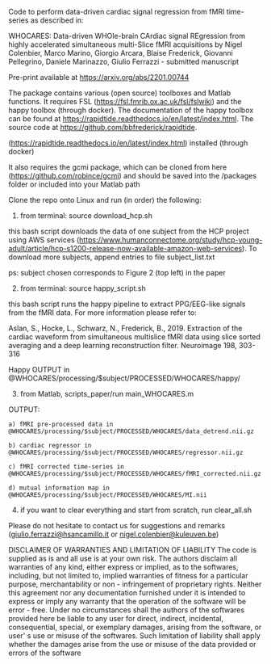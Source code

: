 Code to perform data-driven cardiac signal regression from fMRI time-series as described in:

WHOCARES: Data-driven WHOle-brain CArdiac signal REgression from highly accelerated simultaneous multi-Slice fMRI acquisitions by Nigel Colenbier, Marco Marino, Giorgio Arcara, Blaise Frederick, Giovanni Pellegrino, Daniele Marinazzo, Giulio Ferrazzi - submitted manuscript

Pre-print available at https://arxiv.org/abs/2201.00744

The package contains various (open source) toolboxes and Matlab functions. It requires FSL (https://fsl.fmrib.ox.ac.uk/fsl/fslwiki) and the happy toolbox (through docker). The documentation of the happy toolbox can be found at https://rapidtide.readthedocs.io/en/latest/index.html. The source code at https://github.com/bbfrederick/rapidtide.

 (https://rapidtide.readthedocs.io/en/latest/index.html) installed (through docker)

It also requires the gcmi package, which can be cloned from here (https://github.com/robince/gcmi) and should be saved into the /packages folder or included into your Matlab path

Clone the repo onto Linux and run (in order) the following:

1. from terminal: source download_hcp.sh

this bash script downloads the data of one subject from the HCP project using AWS services (https://www.humanconnectome.org/study/hcp-young-adult/article/hcp-s1200-release-now-available-amazon-web-services). To download more subjects, append entries to file subject_list.txt

ps: subject chosen corresponds to Figure 2 (top left) in the paper

2. from terminal: source happy_script.sh

this bash script runs the happy pipeline to extract PPG/EEG-like signals from the fMRI data. For more information please refer to:

Aslan, S., Hocke, L., Schwarz, N., Frederick, B., 2019. Extraction of the cardiac waveform from simultaneous multislice fMRI data using
slice sorted averaging and a deep learning reconstruction filter. Neuroimage 198, 303-316

Happy OUTPUT in @WHOCARES/processing/$subject/PROCESSED/WHOCARES/happy/

3. from Matlab, scripts_paper/run main_WHOCARES.m

OUTPUT: 

	a) fMRI pre-processed data in @WHOCARES/processing/$subject/PROCESSED/WHOCARES/data_detrend.nii.gz

	b) cardiac regressor in @WHOCARES/processing/$subject/PROCESSED/WHOCARES/regressor.nii.gz 

	c) fMRI corrected time-series in @WHOCARES/processing/$subject/PROCESSED/WHOCARES/fMRI_corrected.nii.gz 

	d) mutual information map in @WHOCARES/processing/$subject/PROCESSED/WHOCARES/MI.nii

4. if you want to clear everything and start from scratch, run clear_all.sh

Please do not hesitate to contact us for suggestions and remarks (giulio.ferrazzi@hsancamillo.it or nigel.colenbier@kuleuven.be)

DISCLAIMER OF WARRANTIES AND LIMITATION OF LIABILITY The code is supplied as is and all use is at your own risk. The authors disclaim all warranties of any kind, either express or implied, as to the softwares, including, but not limited to, implied warranties of fitness for a particular purpose, merchantability or non - infringement of proprietary rights. Neither this agreement nor any documentation furnished under it is intended to express or imply any warranty that the operation of the software will be error - free. Under no circumstances shall the authors of the softwares provided here be liable to any user for direct, indirect, incidental, consequential, special, or exemplary damages, arising from the software, or user' s use or misuse of the softwares. Such limitation of liability shall apply whether the damages arise from the use or misuse of the data provided or errors of the software

